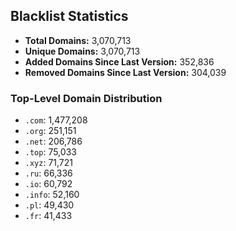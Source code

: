 ## Blacklist Statistics

- **Total Domains:** 3,070,713
- **Unique Domains:** 3,070,713
- **Added Domains Since Last Version:** 352,836
- **Removed Domains Since Last Version:** 304,039

### Top-Level Domain Distribution

-  `.com`: 1,477,208
-  `.org`: 251,151
-  `.net`: 206,786
-  `.top`: 75,033
-  `.xyz`: 71,721
-  `.ru`: 66,336
-  `.io`: 60,792
-  `.info`: 52,160
-  `.pl`: 49,430
-  `.fr`: 41,433

